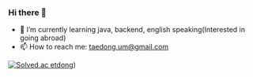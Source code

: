 ### Hi there 👋

<!--
**TaeDongUm/taedongum** is a ✨ _special_ ✨ repository because its `README.md` (this file) appears on your GitHub profile.
-->

- 🌱 I’m currently learning java, backend, english speaking(Interested in going abroad)
- 📫 How to reach me: taedong.um@gmail.com

[![Solved.ac etdong](http://mazassumnida.wtf/api/generate_badge?boj={etdong})](https://solved.ac/etdong))

